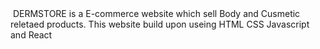 <img href="https://user-images.githubusercontent.com/107979908/220155022-eb4811a1-1957-4373-b483-6ff79427bb52.jpg"/>
DERMSTORE is a E-commerce website which sell Body and Cusmetic reletaed products.
This website build upon useing HTML CSS Javascript and React
